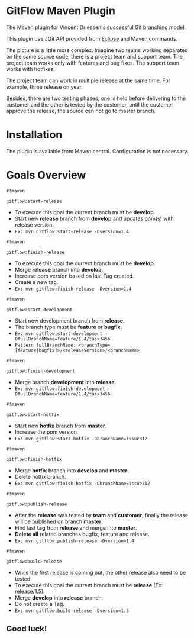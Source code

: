 # GitFlow Maven Plugin

The Maven plugin for Vincent Driessen's [successful Git branching model](http://nvie.com/posts/a-successful-git-branching-model/).

This plugin use JGit API provided from [Eclipse](https://eclipse.org/jgit/) and Maven commands.

The picture is a little more complex. Imagine two teams working separated on the same source code, there is a project team and support team.
The project team works only with features and bug fixes. The support team works with hotfixes. 

The project team can work in multiple release at the same time. For example, three release on year.

Besides, there are two testing phases, one is held before delivering to the customer and the other is tested by the customer, until the customer approve the release, the source can not go to master branch.

# Installation

The plugin is available from Maven central.
Configuration is not necessary.

# Goals Overview


```
#!maven

gitflow:start-release
```
- To execute this goal the current branch must be **develop**.
- Start new **release** branch from **develop** and updates pom(s) with release version. 
- `Ex: mvn gitflow:start-release -Dversion=1.4`


```
#!maven

gitflow:finish-release
```
- To execute this goal the current branch must be **develop**.
- Merge **release** branch into **develop**. 
- Increase pom version based on last Tag created. 
- Create a new tag.
- `Ex: mvn gitflow:finish-release -Dversion=1.4`


```
#!maven

gitflow:start-development
```
- Start new development branch from **release**.
- The branch type must be **feature** or **bugfix**.
- `Ex: mvn gitflow:start-development -DfullBranchName=feature/1.4/task3456`
- `Pattern fullBranchName: <branchType=[feature|bugfix]>/<releaseVersion>/<branchName>`


```
#!maven

gitflow:finish-development
```
- Merge branch **development** into **release**.
- `Ex: mvn gitflow:finish-development -DfullBranchName=feature/1.4/task3456`


```
#!maven

gitflow:start-hotfix
```
- Start new **hotfix** branch from **master**.
- Increase the pom version.
- `Ex: mvn gitflow:start-hotfix -DbranchName=issue312`


```
#!maven

gitflow:finish-hotfix
```
- Merge **hotfix** branch into **develop** and **master**.
- Delete hotfix branch.
- `Ex: mvn gitflow:finish-hotfix -DbranchName=issue312`


```
#!maven

gitflow:publish-release
```
- After the **release** was tested by **team** and **customer**, finally the release will be published on branch **master**.
- Find last **tag** from **release** and merge into **master**.
- **Delete all** related branches bugfix, feature and release.
- `Ex: mvn gitflow:publish-release -Dversion=1.4`


```
#!maven

gitflow:build-release
```
- While the first release is coming out, the other release also need to be tested.
- To execute this goal the current branch must be **release** (Ex: release/1.5).
- Merge **develop** into **release** branch.
- Do not create a Tag.
- `Ex: mvn gitflow:build-release -Dversion=1.5`


## Good luck! ##